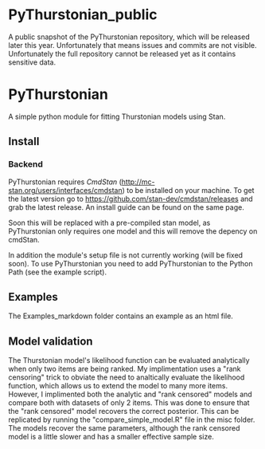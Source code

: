 # PyThurstonian_public
A public snapshot of the PyThurstonian repository, which will be released later this year. Unfortunately that means issues and commits are not visible. Unfortunately the full repository cannot be released yet as it contains sensitive data. 


# PyThurstonian
A simple python module for fitting Thurstonian models using Stan. 


## Install

### Backend
PyThurstonian requires *CmdStan* (http://mc-stan.org/users/interfaces/cmdstan) to be installed on your machine. To get the latest version go to https://github.com/stan-dev/cmdstan/releases and grab the latest release. An install guide can be found on the same page.

Soon this will be replaced with a pre-compiled stan model, as PyThurstonian only requires one model and this will remove the depency on cmdStan. 

In addition the module's setup file is not currently working (will be fixed soon). To use PyThurstonian you need to add PyThurstonian to the Python Path (see the example script). 


## Examples
The Examples_markdown folder contains an example as an html file. 


## Model validation

The Thurstonian model's likelihood function can be evaluated analytically when only two items are being ranked. My implimentation uses a "rank censoring" trick to obviate the need to analtically evaluate the likelihood function, which allows us to extend the model to many more items. However, I implimented both the analytic and "rank censored" models and compare both with datasets of only 2 items. This was done to ensure that the "rank censored" model recovers the correct posterior. This can be replicated by running the "compare_simple_model.R" file in the misc folder. The models recover the same parameters, although the rank censored model is a little slower and has a smaller effective sample size. 
